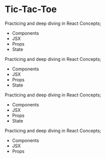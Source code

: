 # Tic-Tac-Toe

Practicing and deep diving in React Concepts; 
- Components
- JSX
- Props
- State

Practicing and deep diving in React Concepts; 
- Components
- JSX
- Props
- State


Practicing and deep diving in React Concepts; 
- Components
- JSX
- Props
- State


Practicing and deep diving in React Concepts; 
- Components
- JSX
- Props
